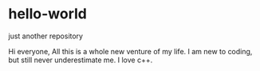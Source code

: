 # hello-world
just another repository

Hi everyone,
All this is a whole new venture of my life. I am new to coding, but still never underestimate me.
I love c++.
